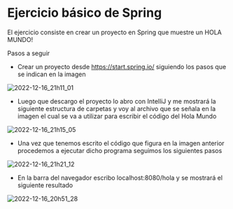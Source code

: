 # Ejercicio básico de Spring
El ejercicio consiste en crear un proyecto en Spring que muestre un HOLA MUNDO! 

Pasos a seguir
 
- Crear un proyecto desde https://start.spring.io/  siguiendo los pasos que se indican en la imagen
 
 ![2022-12-16_21h11_01](https://user-images.githubusercontent.com/72228855/208211764-49fed26d-93ff-4cbc-acf8-e939d5b63992.png)
 

- Luego que descargo el proyecto lo abro con IntelliJ y me mostrará la siguiente estructura de carpetas y voy al archivo que se señala en la imagen el cual se va a utilizar para escribir el código del Hola Mundo


![2022-12-16_21h15_05](https://user-images.githubusercontent.com/72228855/208212350-532d3261-737b-44a4-b2ac-bd6bc1b46131.png)


- Una vez que tenemos escrito el código que figura en la imagen anterior procedemos a ejecutar dicho programa seguimos los siguientes pasos


 ![2022-12-16_21h21_12](https://user-images.githubusercontent.com/72228855/208212581-3880ad7a-a4e1-464c-b613-d375c5cd54b4.png)
 

- En la barra del navegador escribo localhost:8080/hola y se mostrará el siguiente resultado


![2022-12-16_20h51_28](https://user-images.githubusercontent.com/72228855/208210638-cbbe91ee-8bbc-41b7-89a0-5ea9cce5ed5a.png)
